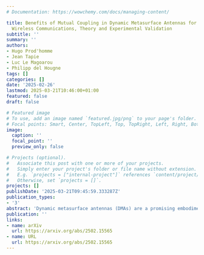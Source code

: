 ```yaml
---
# Documentation: https://wowchemy.com/docs/managing-content/

title: Benefits of Mutual Coupling in Dynamic Metasurface Antennas for Optimizing
  Wireless Communications, Theory and Experimental Validation
subtitle: ''
summary: ''
authors:
- Hugo Prod'homme
- Jean Tapie
- Luc Le Magoarou
- Philipp del Hougne
tags: []
categories: []
date: '2025-02-26'
lastmod: 2025-03-21T10:46:00+01:00
featured: false
draft: false

# Featured image
# To use, add an image named `featured.jpg/png` to your page's folder.
# Focal points: Smart, Center, TopLeft, Top, TopRight, Left, Right, BottomLeft, Bottom, BottomRight.
image:
  caption: ''
  focal_point: ''
  preview_only: false

# Projects (optional).
#   Associate this post with one or more of your projects.
#   Simply enter your project's folder or file name without extension.
#   E.g. `projects = ["internal-project"]` references `content/project/deep-learning/index.md`.
#   Otherwise, set `projects = []`.
projects: []
publishDate: '2025-03-21T09:45:59.333287Z'
publication_types: 
- '3'
abstract: 'Dynamic metasurface antennas (DMAs) are a promising embodiment of next-generation reconfigurable antenna technology to realize base stations and access points with reduced cost and power consumption. A DMA is a thin structure patterned on its front with reconfigurable radiating metamaterial elements (meta-atoms) that are excited by waveguides or cavities. Mutual coupling between the meta-atoms can result in a strongly non-linear dependence of the DMAs radiation pattern on the configuration of its meta-atoms. However, besides the obvious algorithmic challenges of working with physics-compliant DMA models, it remains unclear how mutual coupling in DMAs influences the ability to achieve a desired wireless functionality. In this paper, we provide theoretical, numerical and experimental evidence that strong mutual coupling in DMAs increases the radiation pattern sensitivity to the DMA configuration and thereby boosts the available control over the radiation pattern, improving the ability to tailor the radiation pattern to the requirements of a desired wireless functionality. Counterintuitively, we hence encourage next-generation DMA implementations to enhance (rather than suppress) mutual coupling, in combination with suitable physics-compliant modeling and optimization. We expect the unveiled mechanism by which mutual coupling boosts the radiation pattern control to also apply to other reconfigurable antenna systems based on tunable lumped elements.'
publication: ''
links:
- name: arXiv
  url: https://arxiv.org/abs/2502.15565
- name: URL
  url: https://arxiv.org/abs/2502.15565
---
```

